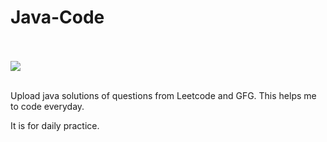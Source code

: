 # Java-Code
<br><br>
![](https://i.imgur.com/SLLkleK.png)
<br><br>
<p>Upload java solutions of questions from Leetcode and GFG. This helps me to code everyday.</p>
<p>It is for daily practice.</p>
